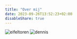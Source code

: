 ```yaml
---
title: "Over mij"
date: 2023-09-26T13:52:23+02:00
disableShare: true
---
```

![eifeltoren](/images/test.jpg)
![dennis](/dennis.jpg)
